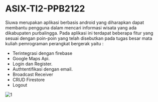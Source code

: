 # ASIX-TI2-PPB2122

Siuwa merupakan aplikasi berbasis android yang diharapkan dapat membantu pengguna dalam mencari informasi wisata yang ada dikabupaten purbalingga. Pada aplikasi ini terdapat beberapa fitur yang sesuai dengan poin-poin yang telah disebutkan pada tugas besar mata kuliah pemrograman perangkat bergerak yaitu :
- Terintegrasi dengan firebase
- Google Maps Api.
- Login dan Register.
- Authtentifikasi dengan email.
- Broadcast Receiver
- CRUD Firestore
- Logout

![1](https://user-images.githubusercontent.com/67831932/179231920-98b137dd-272d-4791-8a35-0c49b989684e.png)
